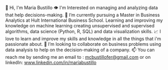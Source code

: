 👋 Hi, I'm Maria Bustillo
👁 I'm Interested on managing and analyzing data that help decisions-making.
🌱 I’m currently pursuing a Master in Business Analytics at Hult International Business School. Learning and improving my knowledge on machine learning creating unsupervised and supervised algorithms, data science (Python, R, SQL) and data visualization skills.
📈 I love to learn and improve my skills and knowledge in all the things that i'm passionate about. 
👯 I’m looking to collaborate on business problems using data analysis to help on the decision-making of a company. 
📫 You can reach me by sending me an email to : mcbustillofer@gmail.com or on linkedIn: www.linkedin.com/in/maríabustillo

